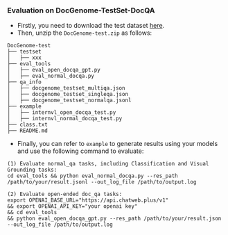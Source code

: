 ### Evaluation on DocGenome-TestSet-DocQA

- Firstly, you need to download the test dataset [here](https://drive.google.com/file/d/1aE3AC-_ArAh3bM2HLCm0cLlLUS6JEhEQ/view?usp=sharing).
- Then, unzip the `DocGenome-test.zip` as follows:

```
DocGenome-test
├── testset
│   ├── xxx
├── eval_tools
│   ├── eval_open_docqa_gpt.py
│   ├── eval_normal_docqa.py
├── qa_info
│   ├── docgenome_testset_multiqa.json
│   ├── docgenome_testset_singleqa.json
│   ├── docgenome_testset_normalqa.jsonl
├── example
│   ├── internvl_open_docqa_test.py
│   ├── internvl_normal_docqa_test.py
├── class.txt
├── README.md
```

- Finally, you can refer to `example` to generate results using your models and use the following command to evaluate:
```shell
(1) Evaluate normal_qa tasks, including Classification and Visual Grounding tasks:
cd eval_tools && python eval_normal_docqa.py --res_path /path/to/your/result.jsonl --out_log_file /path/to/output.log

(2) Evaluate open-ended doc_qa tasks:
export OPENAI_BASE_URL="https://api.chatweb.plus/v1" 
&& export OPENAI_API_KEY="your openai key" 
&& cd eval_tools 
&& python eval_open_docqa_gpt.py --res_path /path/to/your/result.json --out_log_file /path/to/output.log

```